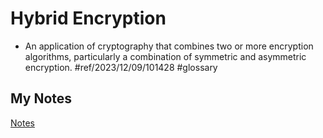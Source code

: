 # Hybrid Encryption
- An application of cryptography that combines two or more encryption algorithms, particularly a combination of symmetric and asymmetric encryption. #ref/2023/12/09/101428 #glossary 
## My Notes
[Notes](mynotes/hybrid-encryption-notes.md)
